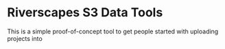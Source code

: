 # Riverscapes S3 Data Tools

This is a simple proof-of-concept tool to get people started with uploading projects into

